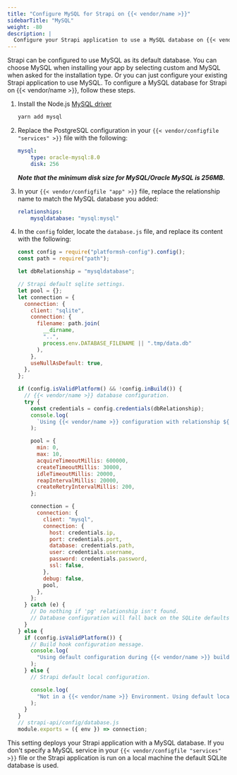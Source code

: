```yaml
---
title: "Configure MySQL for Strapi on {{< vendor/name >}}"
sidebarTitle: "MySQL"
weight: -80
description: |
  Configure your Strapi application to use a MySQL database on {{< vendor/name >}}.
---
```


Strapi can be configured to use MySQL as its default database.
You can choose MySQL when installing your app by selecting custom and MySQL when asked for the installation type.
Or you can just configure your existing Strapi application to use MySQL.
To configure a MySQL database for Strapi on {{< vendor/name >}}, follow these steps.

1. Install the Node.js [MySQL driver](https://yarnpkg.com/package/mysql)

   ```bash
   yarn add mysql
   ```

2. Replace the PostgreSQL configuration in your `{{< vendor/configfile "services" >}}` file with the following:

   ```yaml
   mysql:
       type: oracle-mysql:8.0
       disk: 256
   ```

   **_Note that the minimum disk size for MySQL/Oracle MySQL is 256MB._**

3. In your `{{< vendor/configfile "app" >}}` file, replace the relationship name to match the MySQL database you added:

   ```yaml
   relationships:
       mysqldatabase: "mysql:mysql"
   ```

4. In the `config` folder, locate the `database.js` file, and replace its content with the following:

   ```js
   const config = require("platformsh-config").config();
   const path = require("path");

   let dbRelationship = "mysqldatabase";

   // Strapi default sqlite settings.
   let pool = {};
   let connection = {
     connection: {
       client: "sqlite",
       connection: {
         filename: path.join(
           __dirname,
           "..",
           process.env.DATABASE_FILENAME || ".tmp/data.db"
         ),
       },
       useNullAsDefault: true,
     },
   };

   if (config.isValidPlatform() && !config.inBuild()) {
     // {{< vendor/name >}} database configuration.
     try {
       const credentials = config.credentials(dbRelationship);
       console.log(
         `Using {{< vendor/name >}} configuration with relationship ${dbRelationship}.`
       );

       pool = {
         min: 0,
         max: 10,
         acquireTimeoutMillis: 600000,
         createTimeoutMillis: 30000,
         idleTimeoutMillis: 20000,
         reapIntervalMillis: 20000,
         createRetryIntervalMillis: 200,
       };

       connection = {
         connection: {
           client: "mysql",
           connection: {
             host: credentials.ip,
             port: credentials.port,
             database: credentials.path,
             user: credentials.username,
             password: credentials.password,
             ssl: false,
           },
           debug: false,
           pool,
         },
       };
     } catch (e) {
       // Do nothing if 'pg' relationship isn't found.
       // Database configuration will fall back on the SQLite defaults.
     }
   } else {
     if (config.isValidPlatform()) {
       // Build hook configuration message.
       console.log(
         "Using default configuration during {{< vendor/name >}} build hook until relationships are available."
       );
     } else {
       // Strapi default local configuration.

       console.log(
         "Not in a {{< vendor/name >}} Environment. Using default local sqlite configuration."
       );
     }
   }
   // strapi-api/config/database.js
   module.exports = ({ env }) => connection;
   ```

This setting deploys your Strapi application with a MySQL database.
If you don't specify a MySQL service in your `{{< vendor/configfile "services" >}}` file or the Strapi application is run on a local machine
the default SQLite database is used.
